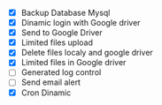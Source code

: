- [x] Backup Database Mysql 
- [x] Dinamic login with Google driver
- [x] Send to Google Driver
- [x] Limited files upload
- [x] Delete files localy and google driver
- [x] Limited files in Google driver 
- [ ] Generated log control
- [ ] Send email alert
- [x] Cron Dinamic